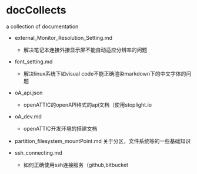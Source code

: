 # docCollects
a collection of documentation

- external_Monitor_Resolution_Setting.md
  - 解决笔记本连接外接显示屏不能自动适应分辨率的问题

- font_setting.md
  - 解决linux系统下如visual code不能正确渲染markdown下的中文字体的问题

- oA_api.json
  - openATTIC的openAPI格式的api文档（使用stoplight.io

- oA_dev.md
  - openATTIC开发环境的搭建文档

- partition_filesystem_mountPoint.md
关于分区，文件系统等的一些基础知识

- ssh_connecting.md
  - 如何正确使用ssh连接服务（github,bitbucket
